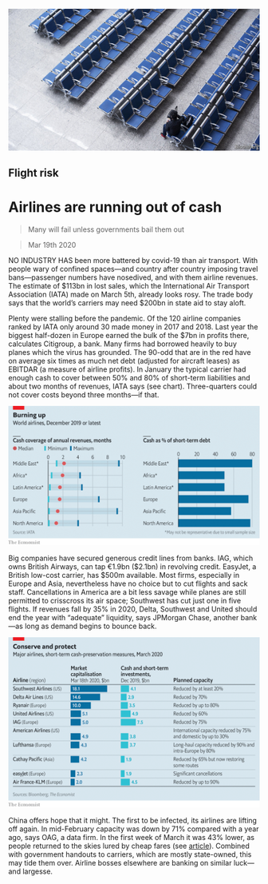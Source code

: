 ![](./images/20200321_WBP503.jpg)

## Flight risk

# Airlines are running out of cash

> Many will fail unless governments bail them out

> Mar 19th 2020

NO INDUSTRY HAS been more battered by covid-19 than air transport. With people wary of confined spaces—and country after country imposing travel bans—passenger numbers have nosedived, and with them airline revenues. The estimate of $113bn in lost sales, which the International Air Transport Association (IATA) made on March 5th, already looks rosy. The trade body says that the world’s carriers may need $200bn in state aid to stay aloft.

Plenty were stalling before the pandemic. Of the 120 airline companies ranked by IATA only around 30 made money in 2017 and 2018. Last year the biggest half-dozen in Europe earned the bulk of the $7bn in profits there, calculates Citigroup, a bank. Many firms had borrowed heavily to buy planes which the virus has grounded. The 90-odd that are in the red have on average six times as much net debt (adjusted for aircraft leases) as EBITDAR (a measure of airline profits). In January the typical carrier had enough cash to cover between 50% and 80% of short-term liabilities and about two months of revenues, IATA says (see chart). Three-quarters could not cover costs beyond three months—if that.

![](./images/20200321_WBC803.png)

Big companies have secured generous credit lines from banks. IAG, which owns British Airways, can tap €1.9bn ($2.1bn) in revolving credit. EasyJet, a British low-cost carrier, has $500m available. Most firms, especially in Europe and Asia, nevertheless have no choice but to cut flights and sack staff. Cancellations in America are a bit less savage while planes are still permitted to crisscross its air space; Southwest has cut just one in five flights. If revenues fall by 35% in 2020, Delta, Southwest and United should end the year with “adequate” liquidity, says JPMorgan Chase, another bank—as long as demand begins to bounce back.

![](./images/20200321_WBC438.png)

China offers hope that it might. The first to be infected, its airlines are lifting off again. In mid-February capacity was down by 71% compared with a year ago, says OAG, a data firm. In the first week of March it was 43% lower, as people returned to the skies lured by cheap fares (see [article](https://www.economist.com//graphic-detail/2020/03/21/as-western-flights-shut-down-chinese-routes-are-opening-again)). Combined with government handouts to carriers, which are mostly state-owned, this may tide them over. Airline bosses elsewhere are banking on similar luck—and largesse.